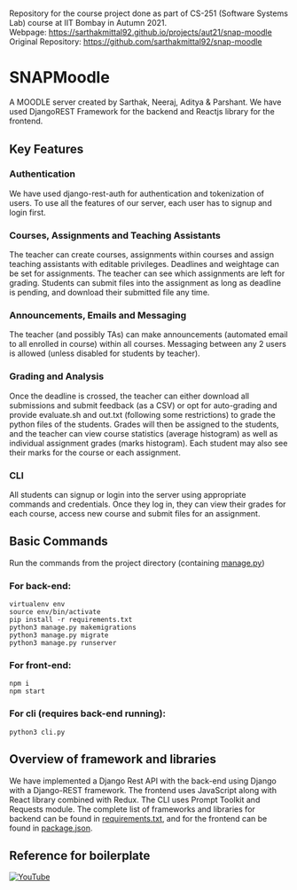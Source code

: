 # ###

Repository for the course project done as part of CS-251 (Software Systems Lab) course at IIT Bombay in Autumn 2021.  
Webpage: https://sarthakmittal92.github.io/projects/aut21/snap-moodle  
Original Repository: https://github.com/sarthakmittal92/snap-moodle

# SNAPMoodle
A MOODLE server created by Sarthak, Neeraj, Aditya & Parshant. 
We have used DjangoREST Framework for the backend and Reactjs library for the frontend.  

## Key Features

### Authentication
We have used django-rest-auth for authentication and tokenization of users. To use all the features of our server, each user has to signup and login first.

### Courses, Assignments and Teaching Assistants
The teacher can create courses, assignments within courses and assign teaching assistants with editable privileges. Deadlines and weightage can be set for assignments. The teacher can see which assignments are left for grading. Students can submit files into the assignment as long as deadline is pending, and download their submitted file any time.

### Announcements, Emails and Messaging
The teacher (and possibly TAs) can make announcements (automated email to all enrolled in course) within all courses. Messaging between any 2 users is allowed (unless disabled for students by teacher).

### Grading and Analysis
Once the deadline is crossed, the teacher can either download all submissions and submit feedback (as a CSV) or opt for auto-grading and provide evaluate.sh and out.txt (following some restrictions) to grade the python files of the students. Grades will then be assigned to the students, and the teacher can view course statistics (average histogram) as well as individual assignment grades (marks histogram). Each student may also see their marks for the course or each assignment.

### CLI
All students can signup or login into the server using appropriate commands and credentials. Once they log in, they can view their grades for each course, access new course and submit files for an assignment.

## Basic Commands
Run the commands from the project directory (containing [manage.py](./manage.py))

### For back-end:
```
virtualenv env
source env/bin/activate
pip install -r requirements.txt
python3 manage.py makemigrations
python3 manage.py migrate
python3 manage.py runserver
```

### For front-end:
```
npm i
npm start
```

### For cli (requires back-end running):
```
python3 cli.py
```

## Overview of framework and libraries
We have implemented a Django Rest API with the back-end using Django with a Django-REST framework. The frontend uses JavaScript along with React library combined with Redux. The CLI uses Prompt Toolkit and Requests module.
The complete list of frameworks and libraries for backend can be found in [requirements.txt](./requirements.txt), and for the frontend can be found in [package.json](./package.json).

## Reference for boilerplate

<a href="https://www.youtube.com/channel/UCRM1gWNTDx0SHIqUJygD-kQ" target="_blank"><img src="https://img.shields.io/badge/YouTube-%23E4405F.svg?&style=flat-square&logo=youtube&logoColor=white" alt="YouTube"></a>
